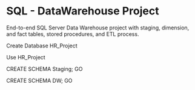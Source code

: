 # SQL - DataWarehouse Project
End-to-end SQL Server Data Warehouse project with staging, dimension, and fact tables, stored procedures, and ETL process.


Create Database HR_Project

Use HR_Project


CREATE SCHEMA Staging;
GO


CREATE SCHEMA DW;
GO
